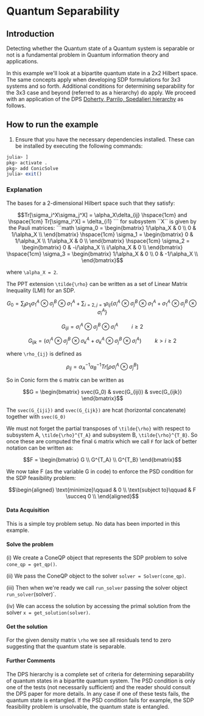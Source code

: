 # Quantum Separability

## Introduction

Detecting whether the Quantum state of a Quantum system is separable or not is a fundamental problem in Quantum information theory and applications.

In this example we'll look at a bipartite quantum state in a 2x2 Hilbert space. The same concepts apply when developing SDP formulations for 3x3 systems and so forth. Additional conditions for determining separability for the 3x3 case and beyond (referred to as a hierarchy) do apply. We proceed with an application of the DPS [Doherty, Parrilo, Spedalieri hierarchy](https://arxiv.org/pdf/quant-ph/0308032) as follows.

## How to run the example

1. Ensure that you have the necessary dependencies installed. These can be installed by executing the following commands:
```julia
julia> ]
pkg> activate .
pkg> add ConicSolve
julia> exit()
```

### Explanation

The bases for a 2-dimensional Hilbert space such that they satisfy:
```math
Tr[\sigma_i^X\sigma_j^X] = \alpha_X\delta_{ij} \hspace{1cm} and \hspace{1cm} Tr[\sigma_i^X] = \delta_{i1}
``` for subsystem ``X`` is given by the Pauli matrices:
```math
\sigma_0 = \begin{bmatrix}
1/\alpha_X & 0 \\
0 & 1/\alpha_X \\
\end{bmatrix}
\hspace{1cm}
\sigma_1 = \begin{bmatrix}
0 & 1/\alpha_X \\
1/\alpha_X & 0 \\
\end{bmatrix}
\hspace{1cm}
\sigma_2 = \begin{bmatrix}
0 & -i/\alpha_X \\
i/\alpha_X & 0 \\
\end{bmatrix}
\hspace{1cm}
\sigma_3 = \begin{bmatrix}
1/\alpha_X & 0 \\
0 & -1/\alpha_X \\
\end{bmatrix}
```
where ``\alpha_X = 2``.

The PPT extension ``\tilde{\rho}`` can be written as a set of Linear Matrix Inequality (LMI) for an SDP.
```math
G_0 = \sum_{j} \rho_{1j}\sigma_1^A \otimes \sigma_j^B \otimes \sigma_1^A + \sum_{i=2, j=1} \rho_{ij}\{\sigma_i^A \otimes \sigma_j^B \otimes \sigma_1^A + \sigma_1^A \otimes \sigma_j^B \otimes \sigma_i^A\}
```
```math
G_{iji} = \sigma_i^A \otimes \sigma_j^B \otimes \sigma_i^A \hspace{1cm} i \ge 2
```
```math
G_{ijk} = (\sigma_i^A \otimes \sigma_j^B \otimes \sigma_k^A + \sigma_k^A \otimes \sigma_j^B \otimes \sigma_i^A) \hspace{1cm} k \gt i \ge 2
```
where ``\rho_{ij}`` is defined as
```math
\rho_{ij} = \alpha_A^{-1}\alpha_B^{-1}Tr[\rho\sigma_i^A \otimes \sigma_j^B]
```

So in Conic form the ``G`` matrix can be written as
```math
G = \begin{bmatrix}
svec(G_0) & svec(G_{iji}) & svec(G_{ijk})
\end{bmatrix}
```
The ``svec(G_{iji})`` and ``svec(G_{ijk})`` are hcat (horizontal concatenate) together with ``svec(G_0)``

We must not forget the partial transposes of ``\tilde{\rho}`` with respect to subsystem A, ``\tilde{\rho}^{T_A}`` and subsystem B, ``\tilde{\rho}^{T_B}``. So once these are computed the final ``G`` matrix which we call ``F`` for lack of better notation can be written as:
```math
F = \begin{bmatrix}
G \\
G^{T_A} \\
G^{T_B} \end{bmatrix}
```

We now take F (as the variable G in code) to enforce the PSD condition for the SDP feasibility problem:
```math
\begin{aligned}
\text{minimize}\qquad & 0 \\
\text{subject to}\qquad &
F \succeq 0 \\
\end{aligned}
```

#### Data Acquisition
This is a simple toy problem setup. No data has been imported in this example.

#### Solve the problem

(i) We create a ConeQP object that represents the SDP problem to solve
`cone_qp = get_qp()`.

(ii) We pass the ConeQP object to the solver `solver = Solver(cone_qp)`.

(iii) Then when we're ready we call `run_solver` passing the solver object `run_solver`(solver)`.

(iv) We can access the solution by accessing the primal solution from the solver `x = get_solution(solver)`.

#### Get the solution
For the given density matrix ``\rho`` we see all residuals tend to zero suggesting that the quantum state is separable.

#### Further Comments
The DPS hierarchy is a complete set of criteria for determining separability of quantum states in a bipartite quantum system. The PSD condition is only one of the tests (not necessarily sufficient) and the reader should consult the DPS paper for more details. In any case if one of these tests fails, the quantum state is entangled. If the PSD condition fails for example, the SDP feasibility problem is unsolvable, the quantum state is entangled.